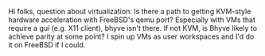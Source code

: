 Hi folks, question about virtualization: Is there a path to getting KVM-style hardware acceleration with FreeBSD's qemu port? Especially with VMs that require a gui (e.g. X11 client), bhyve isn't there. If not KVM, is Bhyve likely to achieve parity at some point? I spin up VMs as user workspaces and I'd do it on FreeBSD if I could.
